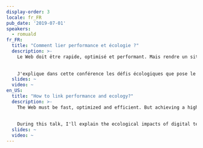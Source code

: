 ```yaml
---
display-order: 3
locale: fr_FR
pub_date: '2019-07-01'
speakers:
  - romuald
fr_FR:
  title: "Comment lier performance et écologie ?"
  description: >-
    Le Web doit être rapide, optimisé et performant. Mais rendre un site performant n'est pas chose facile lorsqu'on essaye de prendre en compte les problématiques écologiques soulevées par le code généré ou l'ajout de serveurs à des infrastructures. La performance n'est pas <i lang="en">green</i>, mais elle pourrait.
    
    
    J'explique dans cette conférence les défis écologiques que pose le numérique et ceux qui sont spécifiquement liés à certaines optimisations de la Performance Web pour vous aider à les relever. Ensemble, construisons un Web rapide, performant <strong>et responsable</strong>.
  slides: ~
  video: ~
en_US:
  title: "How to link performance and ecology?"
  description: >-
    The Web must be fast, optimized and efficient. But achieving a high-performance website is not easy when you consider the ecological aspects of the resulting code or the additional servers on your infrastructure. Web Performance is not <code>Green</code>, but it could be.
    
    
    During this talk, I'll explain the ecological impacts of digital technology and those specifically added by some Web performance optimizations so that you know how to embrace them. Together, let's build a fast, efficient <strong>and responsible</strong> web.
  slides: ~
  video: ~
---
```

